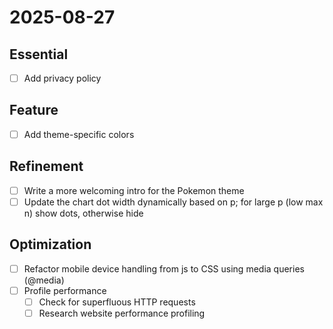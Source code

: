 # 2025-08-27

## Essential

- [ ] Add privacy policy

## Feature

- [ ] Add theme-specific colors

## Refinement

- [ ] Write a more welcoming intro for the Pokemon theme
- [ ] Update the chart dot width dynamically based on p; for large p (low max n) show dots, otherwise hide

## Optimization

- [ ] Refactor mobile device handling from js to CSS using media queries (@media)
- [ ] Profile performance
  - [ ] Check for superfluous HTTP requests
  - [ ] Research website performance profiling